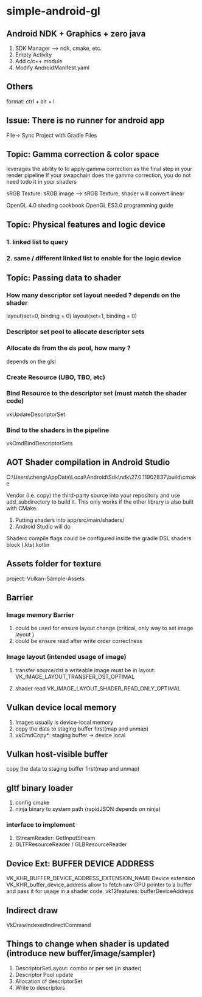 # simple-android-gl

## Android NDK + Graphics + zero java

1. SDK Manager --> ndk, cmake, etc.
2. Empty Activity
3. Add c/c++ module
4. Modify AndroidManifest.yaml



## Others

format: ctrl + alt + l

## Issue: There is no runner for android app
File-> Sync Project with Gradle Files

## Topic: Gamma correction & color space
leverages the ability to to apply gamma correction as the final step in your render pipeline
If your swapchain does the gamma correction, you do not need todo it in your shaders


sRGB Texture: sRGB image --> sRGB Texture, shader will convert linear

OpenGL 4.0 shading cookbook
OpenGL ES3.0 programming guide

## Topic: Physical features and logic device

### 1. linked list to query

### 2. same / different linked list to enable for the logic device

## Topic: Passing data to shader

### How many descriptor set layout needed ? depends on the shader

layout(set=0, binding = 0)
layout(set=1, binding = 0)

### Descriptor set pool to allocate descriptor sets

### Allocate ds from the ds pool, how many ? 
depends on the glsl

### Create Resource (UBO, TBO, etc)

### Bind Resource to the descriptor set (must match the shader code)
vkUpdateDescriptorSet
### Bind to the shaders in the pipeline
vkCmdBindDescriptorSets


## AOT Shader compilation in Android Studio

C:\Users\cheng\AppData\Local\Android\Sdk\ndk\27.0.11902837\build\cmake

Vendor (i.e. copy) the third-party source into your repository and use add_subdirectory to build it. 
This only works if the other library is also built with CMake.

1. Putting shaders into app/src/main/shaders/
2. Android Studio will do

Shaderc compile flags could be configured inside the gradle DSL shaders block (.kts) kotlin

## Assets folder for texture

project: Vulkan-Sample-Assets

## Barrier

### Image memory Barrier
1. could be used for ensure layout change (critical, only way to set image layout )
2. could be ensure read after write order correctness

### Image layout (intended usage of image)
1. transfer source/dst
a writeable image must be in layout: VK_IMAGE_LAYOUT_TRANSFER_DST_OPTIMAL

2. shader read
   VK_IMAGE_LAYOUT_SHADER_READ_ONLY_OPTIMAL

## Vulkan device local memory
1. Images usually is device-local memory
2. copy the data to staging buffer first(map and unmap)
3. vkCmdCopy*: staging buffer -> device local

## Vulkan host-visible buffer
copy the data to staging buffer first(map and unmap)

## gltf binary loader
1. config cmake
2. ninja binary to system path (rapidJSON depends on ninja)

### interface to implement
1. IStreamReader: GetInputStream
2. GLTFResourceReader / GLBResourceReader

## Device Ext: BUFFER DEVICE ADDRESS
VK_KHR_BUFFER_DEVICE_ADDRESS_EXTENSION_NAME
Device extension VK_KHR_buffer_device_address allow to fetch raw GPU pointer to a buffer and pass it for usage in a shader code.
vk12features: bufferDeviceAddress

## Indirect draw
VkDrawIndexedIndirectCommand

## Things to change when shader is updated (introduce new buffer/image/sampler)
1. DescriptorSetLayout: combo or per set (in shader)
2. Descriptor Pool update
3. Allocation of descriptorSet
4. Write to descriptors

